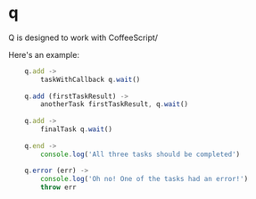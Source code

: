 q
===
Q is designed to work with CoffeeScript/

Here's an example:

```js
    q.add ->
        taskWithCallback q.wait()
        
    q.add (firstTaskResult) ->
        anotherTask firstTaskResult, q.wait()
    
    q.add ->
        finalTask q.wait()
        
    q.end ->
        console.log('All three tasks should be completed')
        
    q.error (err) ->
        console.log('Oh no! One of the tasks had an error!')
        throw err 
```
